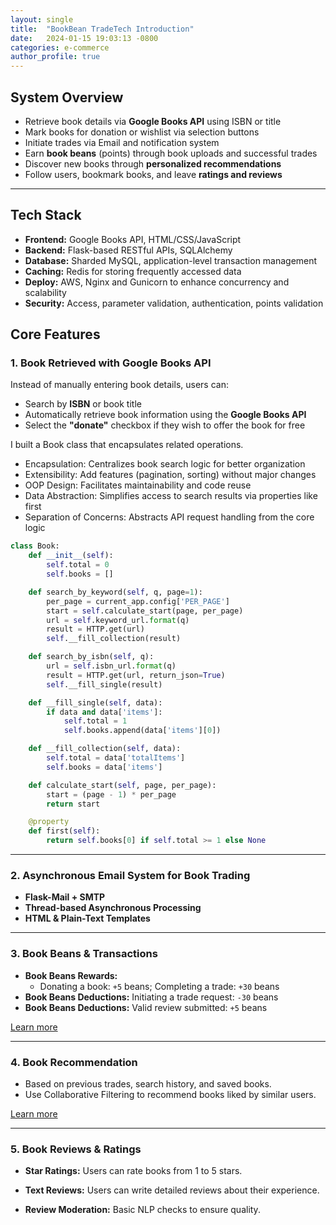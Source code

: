 ```yaml
---
layout: single
title:  "BookBean TradeTech Introduction"
date:   2024-01-15 19:03:13 -0800
categories: e-commerce
author_profile: true
---
```


## **System Overview**
- Retrieve book details via **Google Books API** using ISBN or title
- Mark books for donation or wishlist via selection buttons
- Initiate trades via Email and notification system
- Earn **book beans** (points) through book uploads and successful trades
- Discover new books through **personalized recommendations**
- Follow users, bookmark books, and leave **ratings and reviews**

---

## **Tech Stack**
- **Frontend:** Google Books API, HTML/CSS/JavaScript
- **Backend:** Flask-based RESTful APIs, SQLAlchemy
- **Database:** Sharded MySQL, application-level transaction management
- **Caching:** Redis for storing frequently accessed data 
- **Deploy:** AWS, Nginx and Gunicorn to enhance concurrency and scalability
- **Security:** Access, parameter validation, authentication, points validation


## **Core Features**

### **1. Book Retrieved with Google Books API**
Instead of manually entering book details, users can:
- Search by **ISBN** or book title
- Automatically retrieve book information using the **Google Books API**
- Select the **"donate"** checkbox if they wish to offer the book for free

I built a Book class that encapsulates related operations.
- Encapsulation: Centralizes book search logic for better organization
- Extensibility: Add features (pagination, sorting) without major changes
- OOP Design: Facilitates maintainability and code reuse
- Data Abstraction: Simplifies access to search results via properties like first
- Separation of Concerns: Abstracts API request handling from the core logic

```python
class Book:
    def __init__(self):
        self.total = 0
        self.books = []

    def search_by_keyword(self, q, page=1):
        per_page = current_app.config['PER_PAGE']
        start = self.calculate_start(page, per_page)
        url = self.keyword_url.format(q)
        result = HTTP.get(url)
        self.__fill_collection(result)

    def search_by_isbn(self, q):
        url = self.isbn_url.format(q)
        result = HTTP.get(url, return_json=True)
        self.__fill_single(result)

    def __fill_single(self, data):
        if data and data['items']:
            self.total = 1
            self.books.append(data['items'][0])

    def __fill_collection(self, data):
        self.total = data['totalItems']
        self.books = data['items']

    def calculate_start(self, page, per_page):
        start = (page - 1) * per_page
        return start

    @property
    def first(self):
        return self.books[0] if self.total >= 1 else None

```

---

###  **2. Asynchronous Email System for Book Trading**

- **Flask-Mail + SMTP** 
- **Thread-based Asynchronous Processing** 
- **HTML & Plain-Text Templates** 

---

###  **3. Book Beans & Transactions**
- **Book Beans Rewards:** 
    - Donating a book: `+5` beans; Completing a trade: `+30` beans  
- **Book Beans Deductions:** Initiating a trade request: `-30` beans 
- **Book Beans Deductions:** Valid review submitted: `+5` beans  

<a href="/blog/e-commerce/BookBean-Points/" class="btn btn--primary">Learn more</a>

---

###  **4. Book Recommendation**
- Based on previous trades, search history, and saved books.
- Use Collaborative Filtering to recommend books liked by similar users.

<a href="/blog/e-commerce/BookBean-Cache/" class="btn btn--primary">Learn more</a>

---

###  **5. Book Reviews & Ratings**
- **Star Ratings:** Users can rate books from 1 to 5 stars.

- **Text Reviews:** Users can write detailed reviews about their experience.

- **Review Moderation:** Basic NLP checks to ensure quality.



